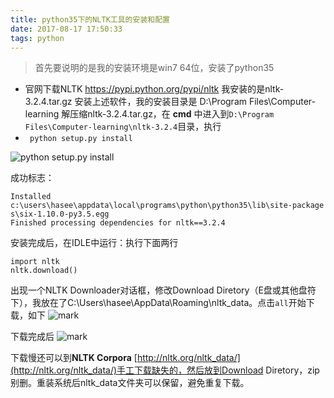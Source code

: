 ```yaml
---
title: python35下的NLTK工具的安装和配置
date: 2017-08-17 17:50:33
tags: python
---
```


>首先要说明的是我的安装环境是win7 64位，安装了python35


* 官网下载NLTK
https://pypi.python.org/pypi/nltk
我安装的是nltk-3.2.4.tar.gz
安装上述软件，我的安装目录是
D:\Program Files\Computer-learning
解压缩nltk-3.2.4.tar.gz，在 **cmd** 中进入到`D:\Program Files\Computer-learning\nltk-3.2.4`目录，执行
* ` python setup.py install`

![python setup.py install](http://upload-images.jianshu.io/upload_images/4340772-8ba2cc3afcd51f17.png?imageMogr2/auto-orient/strip%7CimageView2/2/w/1240)
<!-- more -->
成功标志：
```
Installed c:\users\hasee\appdata\local\programs\python\python35\lib\site-package
s\six-1.10.0-py3.5.egg
Finished processing dependencies for nltk==3.2.4
```

安装完成后，在IDLE中运行：执行下面两行

```
import nltk
nltk.download()
```
出现一个NLTK Downloader对话框，修改Download Diretory（E盘或其他盘符下），我放在了C:\Users\hasee\AppData\Roaming\nltk_data。点击`all`开始下载，如下
![mark](http://upload-images.jianshu.io/upload_images/4340772-add2072ff4e4636b.png?imageMogr2/auto-orient/strip%7CimageView2/2/w/1240)

下载完成后
![mark](http://upload-images.jianshu.io/upload_images/4340772-d53a863c565b0757.png?imageMogr2/auto-orient/strip%7CimageView2/2/w/1240)

下载慢还可以到**NLTK Corpora** [http://nltk.org/nltk_data/](http://nltk.org/nltk_data/)手工下载缺失的，然后放到Download Diretory，zip别删。重装系统后nltk_data文件夹可以保留，避免重复下载。
